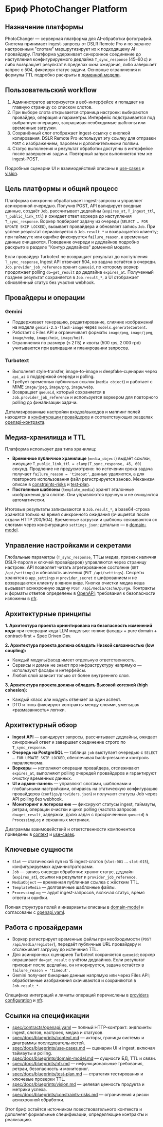 # Бриф PhotoChanger Platform

## Назначение платформы
PhotoChanger — серверная платформа для AI-обработки фотографий. Система принимает ingest-запросы от DSLR Remote Pro и по заранее
настроенным "слотам" маршрутизирует их к подходящему AI-провайдеру. Платформа удерживает синхронное соединение до наступления
конфигурируемого дедлайна `T_sync_response` (45–60 с) и либо возвращает результат в пределах окна ожидания, либо завершает запрос
с 504, фиксируя статус задачи. Основные ограничения и формулы TTL подробно раскрыты в [доменной модели](../spec/docs/blueprints/domain-model.md).

## Пользовательский workflow
1. Администратор авторизуется в веб-интерфейсе и попадает на главную страницу со списком слотов.
2. При выборе слота открывается страница настроек: выбираются провайдер, операция и параметры. Интерфейс подстраивается под выбранную
   операцию, запрашивая необходимые шаблоны или временные загрузки.
3. Сохранённый слот отображает ingest-ссылку с кнопкой копирования. DSLR Remote Pro использует эту ссылку для отправки `POST` с
   изображением, паролем и дополнительными полями.
4. Статус выполнения и результат обработки доступны в интерфейсе после завершения задачи. Повторный запуск выполняется тем же
   ingest-POST.

Подробные сценарии UI и взаимодействий описаны в [use-cases](../spec/docs/blueprints/use-cases.md) и [vision](../spec/docs/blueprints/vision.md).

## Цель платформы и общий процесс
Платформа синхронно обрабатывает ingest-запросы и управляет асинхронной очередью. Получив POST, API валидирует входные данные,
создаёт `Job`, рассчитывает дедлайны (`expires_at`, `T_ingest_ttl`, `T_public_link_ttl`) и ожидает ответ воркера до наступления `T_sync_response`.
Воркер подбирает задачу из очереди (`SELECT … FOR UPDATE SKIP LOCKED`), вызывает провайдера и обновляет запись `Job`. При успехе
результат сериализуется в `Job.result_*` и возвращается клиенту; при таймауте или ошибке фиксируется `failure_reason`, а временные
данные очищаются. Поведение очереди и дедлайнов подробно раскрыто в разделе "Контур дедлайнов" доменной модели.

Если провайдер Turbotext не возвращает результат до наступления `T_sync_response`, Ingest API отвечает 504, но задача остаётся в очереди.
`Job.provider_job_reference` хранит `queueid`, по которому воркер продолжает polling `do=get_result` до дедлайна `expires_at`.
Полученный позднее результат сохраняется в `Job.result_*`, а UI отображает обновлённый статус без участия webhook.

## Провайдеры и операции
### Gemini
- Поддерживает генерацию, редактирование, слияние изображений на модели `gemini-2.5-flash-image` через `models.generateContent`.
- Работает с Files API и ограничивает форматы `image/png`, `image/jpeg`, `image/webp`, `image/heic`, `image/heif`.
- Ограничения по размеру (≤ 2 ГБ) и квоты (500 rps, 2 000 rpd) учитываются при валидации и планировании запросов.

### Turbotext
- Выполняет style-transfer, image-to-image и deepfake-сценарии через `api_ai` с поддержкой очереди и polling.
- Требует временных публичных ссылок (`media_object`) и работает с MIME `image/jpeg`, `image/png`, `image/webp`.
- Возвращает `queueid`, который сохраняется в `Job.provider_job_reference` и используется воркером для повторного polling до финализации задачи.

Детализированные настройки входов/выходов и маппинг полей находятся в [конфигурации провайдеров](../spec/docs/blueprints/domain-model.md#модели-данных-postgresql--alembic)
и соответствующих разделах [openapi-контракта](../spec/contracts/openapi.yaml).

## Медиа-хранилища и TTL
Платформа использует два типа хранилищ:
- **Временное публичное хранилище** (`media_object`) выдаёт ссылки, живущие `T_public_link_ttl = clamp(T_sync_response, 45, 60)` секунд. Продление не
  предусмотрено: по истечении срока задача получает `failure_reason = 'timeout'`, данные удаляются, а для повторного использования файл регистрируется
  заново. Механизм описан в [constraints-risks](../spec/docs/blueprints/constraints-risks.md) и [test-plan](../spec/docs/blueprints/test-plan.md).
- **Постоянные шаблоны** (`template_media`) хранят эталонные изображения для слотов. Они управляются вручную и не очищаются автоматически.

Итоговые результаты записываются в `Job.result_*`, а base64-строка хранится только на время синхронного ожидания (очищается после отдачи HTTP 200/504).
Временные загрузки и шаблоны связываются со слотами через конфигурацию `settings_json`; детально — в [domain-model](../spec/docs/blueprints/domain-model.md).

## Управление настройками и секретами
Глобальные параметры (`T_sync_response`, TTLы медиа, признак наличия DSLR-пароля и ключей провайдеров) управляются через страницу настроек.
API позволяет читать агрегированное состояние (`GET /api/settings`) и обновлять значения (`PUT /api/settings`). Секреты хранятся в `app_settings`
и `provider_secret` с шифрованием и не возвращаются клиенту в явном виде. Кнопка очистки медиа кеша вызывает асинхронную задачу `POST /api/media/cache/purge`.
Контракты и форматы ответов определены в [OpenAPI](../spec/contracts/openapi.yaml); требования к безопасности изложены в [nfr](../spec/docs/blueprints/nfr.md).

## Архитектурные принципы
**1. Архитектура проекта ориентирована на безопасность изменений кода** при генерации кода LLM моделью: тонкие фасады + pure domain + contract-first + Spec Driven Dev.

**2. Архитектура проекта должна обладать Низкой связанностью (low coupling):**
 * Каждый модуль/фасад имеет отдельную ответственность.
 * Сервисы и домен не знают про инфраструктуру напрямую — используют фасады и интерфейсы.
 * Любой слой зависит только от более внутреннего слоя.

**3. Архитектура проекта должна обладать Высокой когезией (high cohesion):**
 * Каждый класс или модуль отвечает за один аспект.
 * DTO и типы фиксируют контракты между слоями, уменьшая «размазанность» логики.

## Архитектурный обзор
- **Ingest API** — валидирует запросы, рассчитывает дедлайны, ожидает синхронный ответ и завершает соединение строго по `T_sync_response`.
- **Очередь на PostgreSQL** — таблица `job` выступает очередью с `SELECT … FOR UPDATE SKIP LOCKED`, обеспечивая back-pressure и контроль параллелизма.
- **Воркеры** — исполняют операции провайдера, отслеживают `expires_at`, выполняют polling очередей провайдеров и гарантируют очистку временных данных.
- **UI и админ-панель** — управляют слотами, шаблонами и глобальными настройками, опираясь на статическую конфигурацию провайдеров (`configs/providers.json`) и получают статусы Job через API polling без webhook.
- **Мониторинг и логирование** — фиксируют статусы ingest, таймауты, ретраи, операции очистки и цикл polling (частота запросов `do=get_result`, задержки, долю задач с просроченным `queueid`) в `ProcessingLog` и связанных метриках.

Диаграммы взаимодействий и ответственности компонентов приведены в [context](../spec/docs/blueprints/context.md) и [use-cases](../spec/docs/blueprints/use-cases.md).

## Ключевые сущности
- `Slot` — статический пул из 15 ingest-слотов (`slot-001` … `slot-015`), конфигурируемых администраторами.
- `Job` — запись очереди обработки: хранит статус, дедлайн (`expires_at`), ссылки на результат и `provider_job_reference`.
- `MediaObject` — временная публичная ссылка с жёстким TTL.
- `TemplateMedia` — долговечные шаблонные файлы.
- `ProcessingLog` — аудит ingest-запросов, включая статус, время ответа и ошибки.

Полная структура полей и инварианты описаны в [domain-model](../spec/docs/blueprints/domain-model.md) и согласованы с [openapi.yaml](../spec/contracts/openapi.yaml).

## Работа с провайдерами
- Воркер регистрирует временные файлы при необходимости (`POST /api/media/register`), передаёт публичные URL провайдеру и отслеживает загрузку до истечения TTL.
- Для асинхронных сценариев Turbotext сохраняется `queueid`; воркер опрашивает `do=get_result` с учётом дедлайнов. Если результат приходит после дедлайна,
  он игнорируется, задача остаётся в `failure_reason = 'timeout'`.
- Gemini получает бинарные данные напрямую или через Files API; обработанные изображения скачиваются и сохраняются в `Job.result_*`.

Специфика интеграций и лимиты операций перечислены в [providers configuration](../spec/docs/blueprints/domain-model.md#провайдеры-и-операции) и [nfr](../spec/docs/blueprints/nfr.md).

## Ссылки на спецификации
- [spec/contracts/openapi.yaml](../spec/contracts/openapi.yaml) — полный HTTP-контракт: эндпоинты ingest, слотов, настроек, медиа и статусов.
- [spec/docs/blueprints/context.md](../spec/docs/blueprints/context.md) — акторы, границы системы и диаграммы последовательностей.
- [spec/docs/blueprints/use-cases.md](../spec/docs/blueprints/use-cases.md) — сценарии UI и ingest, включая таймауты и polling.
- [spec/docs/blueprints/domain-model.md](../spec/docs/blueprints/domain-model.md) — сущности БД, TTL и связи.
- [spec/docs/blueprints/nfr.md](../spec/docs/blueprints/nfr.md) — нефункциональные требования, ретраи, безопасность и мониторинг.
- [spec/docs/blueprints/test-plan.md](../spec/docs/blueprints/test-plan.md) — стратегия тестирования и ключевые проверки TTL.
- [spec/docs/blueprints/vision.md](../spec/docs/blueprints/vision.md) — целевая ценность продукта и метрики успеха.
- [spec/docs/blueprints/constraints-risks.md](../spec/docs/blueprints/constraints-risks.md) — ограничения и риски асинхронной обработки.

Этот бриф остаётся источником повествовательного контекста и дополняет формальные спецификации, определяющие контракты и реализацию.
